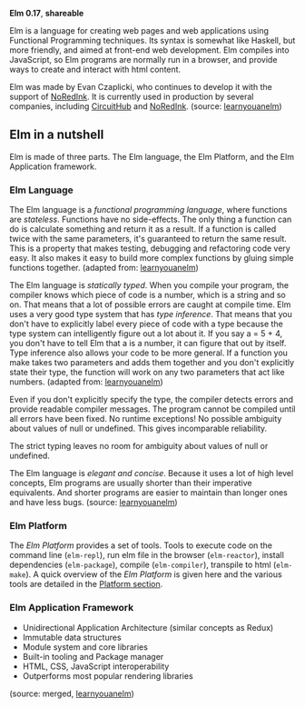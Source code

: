 **Elm 0.17**, **shareable** 

Elm is a language for creating web pages and web applications using Functional Programming techniques. Its syntax is somewhat like Haskell, but more friendly, and aimed at front-end web development. Elm compiles into JavaScript, so Elm programs are normally run in a browser, and provide ways to create and interact with html content.

Elm was made by Evan Czaplicki, who continues to develop it with the support of [NoRedInk](https://www.noredink.com/). It is currently used in production by several companies, including [CircuitHub](https://www.circuithub.com/) and [NoRedInk](http://tech.noredink.com/). (source: [learnyouanelm](https://github.com/learnyouanelm/learnyouanelm.github.io/blob/master/pages/01-introduction.md))

## Elm in a nutshell

Elm is made of three parts. The Elm language, the Elm Platform, and the Elm Application framework.

### Elm Language

The Elm language is a *functional programming language*, where functions are *stateless*. Functions have no side-effects. The only thing a function can do is calculate something and return it as a result. If a function is called twice with the same parameters, it's guaranteed to return the same result. This is a property that makes testing, debugging and refactoring code very easy. It also makes it easy to build more complex functions by gluing simple functions together. (adapted from: [learnyouanelm](https://github.com/learnyouanelm/learnyouanelm.github.io/blob/master/pages/01-introduction.md))

The Elm language is *statically typed*. When you compile your program, the compiler knows which piece of code is a number, which is a string and so on. That means that a lot of possible errors are caught at compile time. Elm uses a very good type system that has *type inference*. That means that you don't have to explicitly label every piece of code with a type because the type system can intelligently figure out a lot about it. If you say a = 5 + 4, you don't have to tell Elm that a is a number, it can figure that out by itself. Type inference also allows your code to be more general. If a function you make takes two parameters and adds them together and you don't explicitly state their type, the function will work on any two parameters that act like numbers. (adapted from: [learnyouanelm](https://github.com/learnyouanelm/learnyouanelm.github.io/blob/master/pages/01-introduction.md))

Even if you don't explicitly specify the type, the compiler detects errors and provide readable compiler messages. The program cannot be compiled until all errors have been fixed. No runtime exceptions! No possible ambiguity about values of null or undefined. This gives incomparable reliability.

The strict typing leaves no room for ambiguity about values of null or undefined.

The Elm language is *elegant and concise*. Because it uses a lot of high level concepts, Elm programs are usually shorter than their imperative equivalents. And shorter programs are easier to maintain than longer ones and have less bugs. (source: [learnyouanelm](https://github.com/learnyouanelm/learnyouanelm.github.io/blob/master/pages/01-introduction.md))

### Elm Platform

The *Elm Platform* provides a set of tools. Tools to execute code on the command line (`elm-repl`), run elm file in the browser (`elm-reactor`), install dependencies (`elm-package`), compile (`elm-compiler`), transpile to html (`elm-make`). A quick overview of the *Elm Platform* is given here and the various tools are detailed in the [Platform section](platform/).

### Elm Application Framework

* Unidirectional Application Architecture (similar concepts as Redux)
* Immutable data structures
* Module system and core libraries
* Built-in tooling and Package manager
* HTML, CSS, JavaScript interoperability
* Outperforms most popular rendering libraries

(source: merged, [learnyouanelm](https://github.com/learnyouanelm/learnyouanelm.github.io/blob/master/pages/02-starting-out.md))
